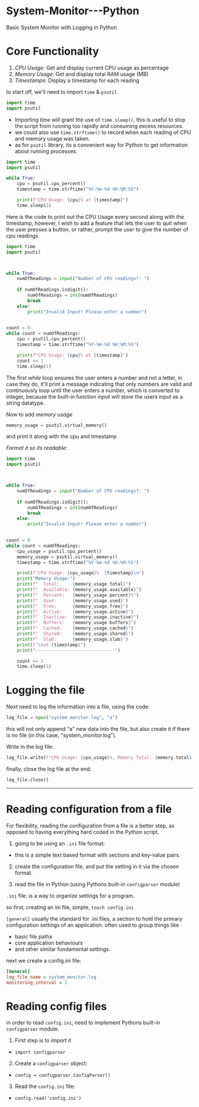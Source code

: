 # System-Monitor---Python
Basic System Monitor with Logging in Python

# Core Functionality
1. *CPU Usage*: Get and display current CPU usage as percentage
2. *Memory Usage*: Get and display total RAM usage (MB)
3. *Timestamps*: Display a timestamp for each reading

to start off, we'll need to import `time` & `psutil`

```python
import time
import psutil
```
- Importing *time* will grant the use of `time.sleep()`, this is useful to stop the script from running too rapidly and consuming excess resources.
- we could also use `time.strftime()` to record when each reading of CPU and memory usage was taken.
- as for `psutil` library, its a convenient way for Python to get information about running processes.

```python
import time
import psutil

while True:
    cpu = psutil.cpu_percent()
    timestamp = time.strftime("%Y-%m-%d %H:%M:%S")

    print(f"CPU Usage: {cpu}% at {timestamp}")
    time.sleep(1)
```

Here is the code to print out the CPU Usage every second along with the timestamp, however, I wish to add a feature that lets the user to quit when the user presses a button, or rather, 
prompt the user to give the number of cpu readings.


```python
import time
import psutil



while True:
    numOfReadings = input("Number of CPU readings?: ")
    
    if numOfReadings.isdigit():
        numOfReadings = int(numOfReadings)
        break
    else:
        print("Invalid Input! Please enter a number")
    

count = 0
while count < numOfReadings:
    cpu = psutil.cpu_percent()
    timestamp = time.strftime("%Y-%m-%d %H:%M:%S")

    print(f"CPU Usage: {cpu}% at {timestamp}")
    count += 1
    time.sleep(1)
```

The first *while* loop ensures the user enters a number and not a letter, in case they do, it'll print a message indicating that only numbers are valid and continuously loop until the user enters a number, which is converted to integer, because the built-in function *input* will store the users input as a string datatype.

Now to add *memory usage*
```python
memory_usage = psutil.virtual_memory()
```
and print it along with the cpu and timestamp

*Format it so its readable*:
```python
import time
import psutil



while True:
    numOfReadings = input("Number of CPU readings?: ")
    
    if numOfReadings.isdigit():
        numOfReadings = int(numOfReadings)
        break
    else:
        print("Invalid Input! Please enter a number")
    

count = 0
while count < numOfReadings:
    cpu_usage = psutil.cpu_percent()
    memory_usage = psutil.virtual_memory()
    timestamp = time.strftime("%Y-%m-%d %H:%M:%S")

    print(f"CPU Usage: {cpu_usage}%  {timestamp}\n")
    print("Memory Usage:")
    print(f"  Total:     {memory_usage.total}")
    print(f"  Available: {memory_usage.available}")
    print(f"  Percent:   {memory_usage.percent}%")
    print(f"  Used:      {memory_usage.used}")
    print(f"  Free:      {memory_usage.free}")
    print(f"  Active:    {memory_usage.active}")
    print(f"  Inactive:  {memory_usage.inactive}")
    print(f"  Buffers:   {memory_usage.buffers}")
    print(f"  Cached:    {memory_usage.cached}")
    print(f"  Shared:    {memory_usage.shared}")
    print(f"  Slab:      {memory_usage.slab}")
    print(f"\nat {timestamp}")
    print("------------------------------")

    count += 1
    time.sleep(1)
```

# Logging the file
Next need to log the information into a file, using the code:
```python
log_file = open("system_monitor.log", "a")
```
this will not only append "a" new data into the file, but also create it if there is no file (in this case, "system_monitor.log").

Write in the log file:
```python
log_file.write(f"CPU Usage: {cpu_usage}%, Memory Total: {memory.total}, Memory Used: {memory.used}, Timestamp: {timestamp}\n")
```

finally, close the log file at the end:
```python
log_file.close()
```

------
# Reading configuration from a file
For flexibility, reading the configuration from a file is a better step, as opposed to having everything hard coded in the Python script.

1. going to be using an `.ini` file format:
- this is a simple text based format with sections and key-value pairs.

2. create the configuration file, and put the setting in it via the chosen format.

3. read the file in Python (using Pythons built-in `configparser` module)


`.ini` file:
is a way to organize settings for a program.

so first, creating an ini file, simple, `touch config.ini`

`[general]` usually the standard for .ini files, a section to hold the primary configuration settings of an application.
often used to group things like 
- basic file paths
- core application behaviours
- and other similar fundamental settings.


next we create a config.ini file:
```ini
[General]
log_file_name = system_monitor.log
monitoring_interval = 1
```

# Reading config files

in order to read `config.ini`, need to implement Pythons built-in `configparser` module.

1. First step is to import it 
- `import configparser`
2. Create a `configparser` object:
- `config = configparser.ConfigParser()`
3. Read the `config.ini` file:
- `config.read('config.ini')`
